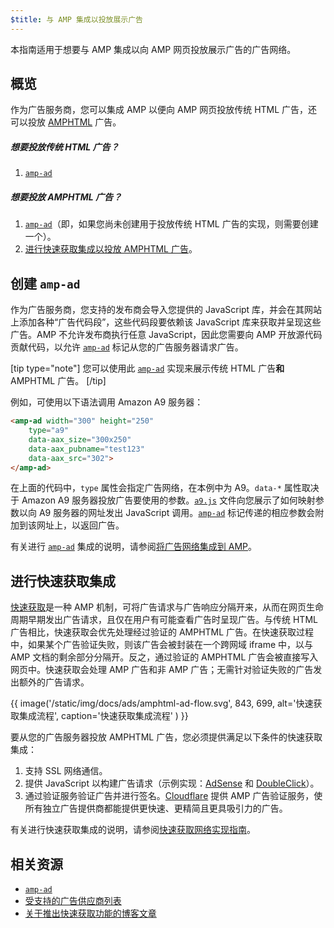 ```yaml
---
$title: 与 AMP 集成以投放展示广告
---
```


本指南适用于想要与 AMP 集成以向 AMP 网页投放展示广告的广告网络。

## 概览

作为广告服务商，您可以集成 AMP 以便向 AMP 网页投放传统 HTML 广告，还可以投放 [AMPHTML](../../../documentation/guides-and-tutorials/learn/intro-to-amphtml-ads.md) 广告。

##### 想要投放传统 HTML 广告？

1.  [`amp-ad`](../../../documentation/components/reference/amp-ad.md)

##### 想要投放 AMPHTML 广告？

1. [`amp-ad`](../../../documentation/components/reference/amp-ad.md)（即，如果您尚未创建用于投放传统 HTML 广告的实现，则需要创建一个）。
2. [进行快速获取集成以投放 AMPHTML 广告](#creating-a-fast-fetch-integration)。

## 创建 `amp-ad`

作为广告服务商，您支持的发布商会导入您提供的 JavaScript 库，并会在其网站上添加各种“广告代码段”，这些代码段要依赖该 JavaScript 库来获取并呈现这些广告。AMP 不允许发布商执行任意 JavaScript，因此您需要向 AMP 开放源代码贡献代码，以允许 [`amp-ad`](../../../documentation/components/reference/amp-ad.md) 标记从您的广告服务器请求广告。

[tip type="note"]
您可以使用此 [`amp-ad`](../../../documentation/components/reference/amp-ad.md) 实现来展示传统 HTML 广告**和** AMPHTML 广告。
[/tip]

例如，可使用以下语法调用 Amazon A9 服务器：

```html
<amp-ad width="300" height="250"
    type="a9"
    data-aax_size="300x250"
    data-aax_pubname="test123"
    data-aax_src="302">
</amp-ad>
```

在上面的代码中，`type` 属性会指定广告网络，在本例中为 A9。`data-*` 属性取决于 Amazon A9 服务器投放广告要使用的参数。[`a9.js`](https://github.com/ampproject/amphtml/blob/master/ads/a9.js) 文件向您展示了如何映射参数以向 A9 服务器的网址发出 JavaScript 调用。[`amp-ad`](../../../documentation/components/reference/amp-ad.md) 标记传递的相应参数会附加到该网址上，以返回广告。

有关进行 [`amp-ad`](../../../documentation/components/reference/amp-ad.md) 集成的说明，请参阅[将广告网络集成到 AMP](https://github.com/ampproject/amphtml/blob/master/ads/README.md)。

## 进行快速获取集成

[快速获取](https://blog.amp.dev/2017/08/21/even-faster-loading-ads-in-amp/)是一种 AMP 机制，可将广告请求与广告响应分隔开来，从而在网页生命周期早期发出广告请求，且仅在用户有可能查看广告时呈现广告。与传统 HTML 广告相比，快速获取会优先处理经过验证的 AMPHTML 广告。在快速获取过程中，如果某个广告验证失败，则该广告会被封装在一个跨网域 iframe 中，以与 AMP 文档的剩余部分分隔开。反之，通过验证的 AMPHTML 广告会被直接写入网页中。快速获取会处理 AMP 广告和非 AMP 广告；无需针对验证失败的广告发出额外的广告请求。

{{ image('/static/img/docs/ads/amphtml-ad-flow.svg', 843, 699, alt='快速获取集成流程', caption='快速获取集成流程' ) }}

要从您的广告服务器投放 AMPHTML 广告，您必须提供满足以下条件的快速获取集成：

1.  支持 SSL 网络通信。
1.  提供 JavaScript 以构建广告请求（示例实现：[AdSense](https://github.com/ampproject/amphtml/tree/master/extensions/amp-ad-network-adsense-impl) 和 [DoubleClick](https://github.com/ampproject/amphtml/tree/master/extensions/amp-ad-network-doubleclick-impl)）。
1.  通过验证服务验证广告并进行签名。[Cloudflare](https://blog.cloudflare.com/firebolt/) 提供 AMP 广告验证服务，使所有独立广告提供商都能提供更快速、更精简且更具吸引力的广告。

有关进行快速获取集成的说明，请参阅[快速获取网络实现指南](https://github.com/ampproject/amphtml/blob/master/ads/google/a4a/docs/Network-Impl-Guide.md)。

## 相关资源

*   [`amp-ad`](../../../documentation/components/reference/amp-ad.md)
*   [受支持的广告供应商列表](../../../documentation/guides-and-tutorials/develop/monetization/ads_vendors.md)
*   [关于推出快速获取功能的博客文章](https://blog.amp.dev/2017/08/21/even-faster-loading-ads-in-amp/)
